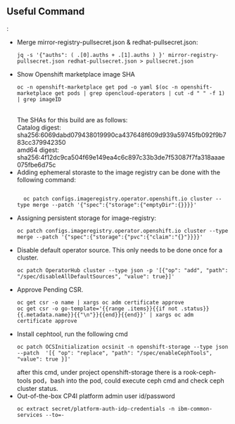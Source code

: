 <h2>Useful Command</h2>:
<ul>
<li>Merge mirror-registry-pullsecret.json & redhat-pullsecret.json:</li>
<pre><code>jq -s &#39;{&quot;auths&quot;: ( .[0].auths + .[1].auths ) }&#39; mirror-registry-pullsecret.json redhat-pullsecret.json &gt; pullsecret.json</code></pre>
  <li>Show Openshift marketplace image SHA </li>
 <pre><code>oc -n openshift-marketplace get pod -o yaml $(oc -n openshift-marketplace get pods | grep opencloud-operators | cut -d " " -f 1) | grep imageID</code></pre><br>
  The SHAs for this build are as follows:<br>
Catalog digest: sha256:6069dabd079438019990ca437648f609d939a59745fb092f9b783cc379942350<br>
amd64 digest: sha256:4f12dc9ca504f69e149ea4c6c897c33b3de7f53087f7fa318aaae075fbe6d75c<br>
  <li>Adding ephemeral storaste to the image registry can be done with the following command:</li>
<pre><code>
  oc patch configs.imageregistry.operator.openshift.io cluster --type merge --patch '{"spec":{"storage":{"emptyDir":{}}}}'
</code></pre>
  <li>Assigning persistent storage for image-registry:</li>
  <pre><code>oc patch configs.imageregistry.operator.openshift.io cluster --type merge --patch '{"spec":{"storage":{"pvc":{"claim":"{<changeme>}"}}}}'  </code></pre>
  <li>Disable default operator source. This only needs to be done once for a cluster.</li>
  <pre><code>oc patch OperatorHub cluster --type json -p '[{"op": "add", "path": "/spec/disableAllDefaultSources", "value": true}]'</code></pre>
  <li>Approve Pending CSR.</li>
  <pre><code>oc get csr -o name | xargs oc adm certificate approve
oc get csr -o go-template='{{range .items}}{{if not .status}}{{.metadata.name}}{{"\n"}}{{end}}{{end}}' | xargs oc adm certificate approve</code></pre>
  <li>Install cephtool, run the following cmd</li>
  <pre><code>oc patch OCSInitialization ocsinit -n openshift-storage --type json --patch  '[{ "op": "replace", "path": "/spec/enableCephTools", "value": true }]'</code></pre>
after this cmd, under project openshift-storage there is a rook-ceph-tools pod，bash into the pod, could execute ceph cmd and check ceph cluster status.
  <li>Out-of-the-box CP4I platform admin user id/password</li><pre><code>oc extract secret/platform-auth-idp-credentials -n ibm-common-services --to=-</code></pre>

